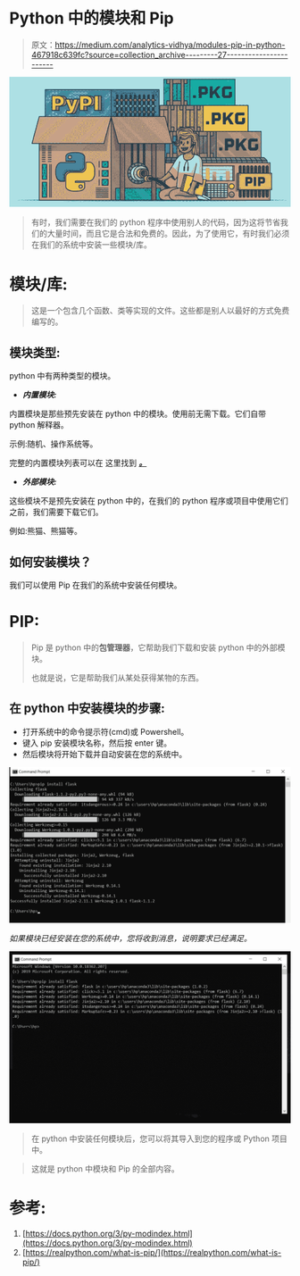 # Python 中的模块和 Pip

> 原文：<https://medium.com/analytics-vidhya/modules-pip-in-python-467918c639fc?source=collection_archive---------27----------------------->

![](img/9935f5c7a01b378e914f9d15abc57bec.png)

> 有时，我们需要在我们的 python 程序中使用别人的代码，因为这将节省我们的大量时间，而且它是合法和免费的。因此，为了使用它，有时我们必须在我们的系统中安装一些模块/库。

# 模块/库:

> 这是一个包含几个函数、类等实现的文件。这些都是别人以最好的方式免费编写的。

## 模块类型:

python 中有两种类型的模块。

*   ***内置模块:***

内置模块是那些预先安装在 python 中的模块。使用前无需下载。它们自带 python 解释器。

示例:随机、操作系统等。

完整的内置模块列表可以在 这里找到 [***。***](https://docs.python.org/3/py-modindex.html)

*   ***外部模块:***

这些模块不是预先安装在 python 中的，在我们的 python 程序或项目中使用它们之前，我们需要下载它们。

例如:熊猫、熊猫等。

## 如何安装模块？

我们可以使用 Pip 在我们的系统中安装任何模块。

# PIP:

> Pip 是 python 中的**包管理器**，它帮助我们下载和安装 python 中的外部模块。
> 
> 也就是说，它是帮助我们从某处获得某物的东西。

## 在 python 中安装模块的步骤:

*   打开系统中的命令提示符(cmd)或 Powershell。
*   键入 pip 安装模块名称，然后按 enter 键。
*   然后模块将开始下载并自动安装在您的系统中。

![](img/e373e2d32f88903f50bfe4b3e95a1ac1.png)

*如果模块已经安装在您的系统中，您将收到消息，说明要求已经满足。*

![](img/cb02fbaf11c14d03b87c2cc1a61d4634.png)

> 在 python 中安装任何模块后，您可以将其导入到您的程序或 Python 项目中。

> 这就是 python 中模块和 Pip 的全部内容。

# 参考:

1.  [https://docs.python.org/3/py-modindex.html](https://docs.python.org/3/py-modindex.html)
2.  [https://realpython.com/what-is-pip/](https://realpython.com/what-is-pip/)